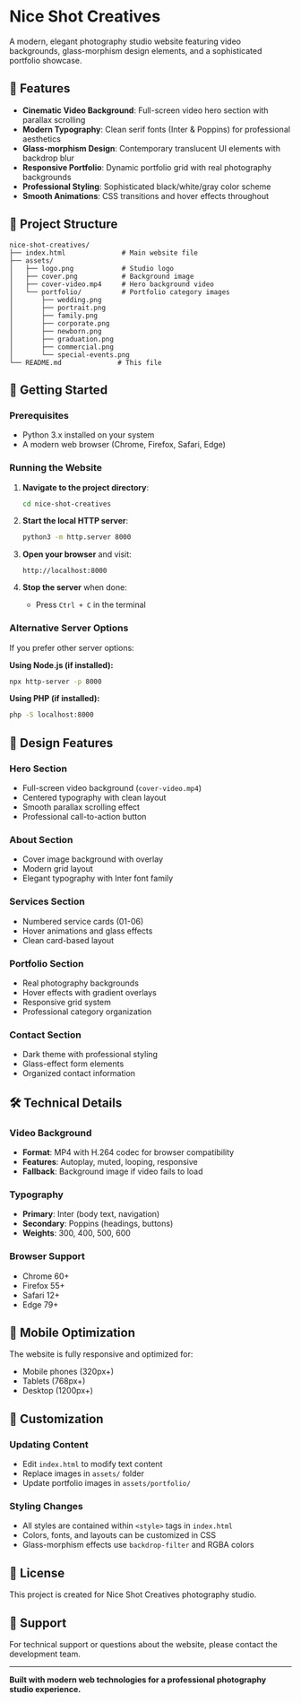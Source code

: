 # Nice Shot Creatives

A modern, elegant photography studio website featuring video backgrounds, glass-morphism design elements, and a sophisticated portfolio showcase.

## 🌟 Features

- **Cinematic Video Background**: Full-screen video hero section with parallax scrolling
- **Modern Typography**: Clean serif fonts (Inter & Poppins) for professional aesthetics
- **Glass-morphism Design**: Contemporary translucent UI elements with backdrop blur
- **Responsive Portfolio**: Dynamic portfolio grid with real photography backgrounds
- **Professional Styling**: Sophisticated black/white/gray color scheme
- **Smooth Animations**: CSS transitions and hover effects throughout

## 📁 Project Structure

```
nice-shot-creatives/
├── index.html              # Main website file
├── assets/
│   ├── logo.png            # Studio logo
│   ├── cover.png           # Background image
│   ├── cover-video.mp4     # Hero background video
│   └── portfolio/          # Portfolio category images
│       ├── wedding.png
│       ├── portrait.png
│       ├── family.png
│       ├── corporate.png
│       ├── newborn.png
│       ├── graduation.png
│       ├── commercial.png
│       └── special-events.png
└── README.md              # This file
```

## 🚀 Getting Started

### Prerequisites

- Python 3.x installed on your system
- A modern web browser (Chrome, Firefox, Safari, Edge)

### Running the Website

1. **Navigate to the project directory**:
   ```bash
   cd nice-shot-creatives
   ```

2. **Start the local HTTP server**:
   ```bash
   python3 -m http.server 8000
   ```

3. **Open your browser** and visit:
   ```
   http://localhost:8000
   ```

4. **Stop the server** when done:
   - Press `Ctrl + C` in the terminal

### Alternative Server Options

If you prefer other server options:

**Using Node.js (if installed):**
```bash
npx http-server -p 8000
```

**Using PHP (if installed):**
```bash
php -S localhost:8000
```

## 🎨 Design Features

### Hero Section
- Full-screen video background (`cover-video.mp4`)
- Centered typography with clean layout
- Smooth parallax scrolling effect
- Professional call-to-action button

### About Section
- Cover image background with overlay
- Modern grid layout
- Elegant typography with Inter font family

### Services Section
- Numbered service cards (01-06)
- Hover animations and glass effects
- Clean card-based layout

### Portfolio Section
- Real photography backgrounds
- Hover effects with gradient overlays
- Responsive grid system
- Professional category organization

### Contact Section
- Dark theme with professional styling
- Glass-effect form elements
- Organized contact information

## 🛠️ Technical Details

### Video Background
- **Format**: MP4 with H.264 codec for browser compatibility
- **Features**: Autoplay, muted, looping, responsive
- **Fallback**: Background image if video fails to load

### Typography
- **Primary**: Inter (body text, navigation)
- **Secondary**: Poppins (headings, buttons)
- **Weights**: 300, 400, 500, 600

### Browser Support
- Chrome 60+
- Firefox 55+
- Safari 12+
- Edge 79+

## 📱 Mobile Optimization

The website is fully responsive and optimized for:
- Mobile phones (320px+)
- Tablets (768px+)
- Desktop (1200px+)

## 🔧 Customization

### Updating Content
- Edit `index.html` to modify text content
- Replace images in `assets/` folder
- Update portfolio images in `assets/portfolio/`

### Styling Changes
- All styles are contained within `<style>` tags in `index.html`
- Colors, fonts, and layouts can be customized in CSS
- Glass-morphism effects use `backdrop-filter` and RGBA colors

## 📄 License

This project is created for Nice Shot Creatives photography studio.

## 🤝 Support

For technical support or questions about the website, please contact the development team.

---

**Built with modern web technologies for a professional photography studio experience.** 